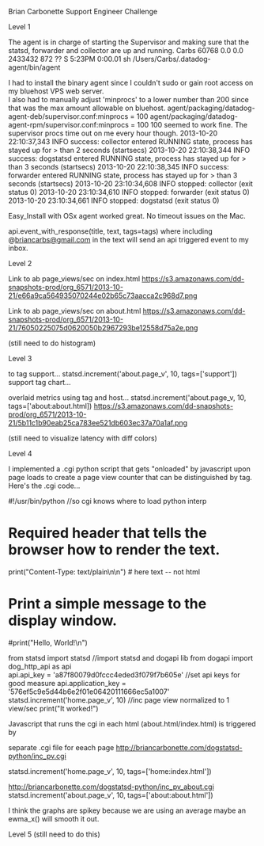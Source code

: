 Brian Carbonette
Support Engineer Challenge


Level 1

The agent is in charge of starting the Supervisor and making sure that the statsd, forwarder and collector are up and running.
Carbs          60768   0.0  0.0  2433432    872   ??  S     5:23PM   0:00.01 sh /Users/Carbs/.datadog-agent/bin/agent

I had to install the binary agent since I couldn't sudo or gain root access on my bluehost VPS web server.  
I also had to manually adjust 'minprocs' to a lower number than 200 since that was the max amount allowable on bluehost.
agent/packaging/datadog-agent-deb/supervisor.conf:minprocs = 100 
agent/packaging/datadog-agent-rpm/supervisor.conf:minprocs = 100
100 seemed to work fine.  The supervisor procs time out on me every hour though.
2013-10-20 22:10:37,343 INFO success: collector entered RUNNING state, process has stayed up for > than 2 seconds (startsecs)
2013-10-20 22:10:38,344 INFO success: dogstatsd entered RUNNING state, process has stayed up for > than 3 seconds (startsecs)
2013-10-20 22:10:38,345 INFO success: forwarder entered RUNNING state, process has stayed up for > than 3 seconds (startsecs)
2013-10-20 23:10:34,608 INFO stopped: collector (exit status 0)
2013-10-20 23:10:34,610 INFO stopped: forwarder (exit status 0)
2013-10-20 23:10:34,661 INFO stopped: dogstatsd (exit status 0)

Easy_Install with OSx agent worked great. No timeout issues on the Mac.

api.event_with_response(title, text, tags=tags) where including @briancarbs@gmail.com in the text will send an api triggered event to
my inbox.

Level 2

Link to ab page_views/sec on index.html
https://s3.amazonaws.com/dd-snapshots-prod/org_6571/2013-10-21/e66a9ca564935070244e02b65c73aacca2c968d7.png

Link to ab page_views/sec on about.html 
https://s3.amazonaws.com/dd-snapshots-prod/org_6571/2013-10-21/76050225075d0620050b2967293be12558d75a2e.png

(still need to do histogram)



Level 3

to tag support... statsd.increment('about.page_v', 10, tags=['support'])
support tag chart...

overlaid metrics using tag and host... statsd.increment('about.page_v, 10, tags=['about:about.html])
https://s3.amazonaws.com/dd-snapshots-prod/org_6571/2013-10-21/5b11c1b90eab25ca783ee521db603ec37a70a1af.png

(still need to visualize latency with diff colors)

Level 4

I implemented a .cgi python script that gets "onloaded" by javascript upon page loads to create a page view counter that
can be distinguished by tag.  Here's the .cgi code...

#!/usr/bin/python                                                                      //so cgi knows where to load python interp
# Required header that tells the browser how to render the text.
print("Content-Type: text/plain\n\n")  # here text -- not html
# Print a simple message to the display window.
#print("Hello, World!\n")

from statsd import statsd							      //import statsd and dogapi lib
from dogapi import dog_http_api as api              
api.api_key = 'a87f80079d0fccc4eded3f079f7b605e'				//set api keys for good measure
api.application_key = '576ef5c9e5d44b6e2f01e06420111666ec5a1007'
statsd.increment('home.page_v', 10)						//inc page view normalized to 1 view/sec 
print("It worked!")

Javascript that runs the cgi in each html (about.html/index.html) is triggered by <body onload="pageView()"> 

separate .cgi file for eeach page http://briancarbonette.com/dogstatsd-python/inc_pv.cgi

statsd.increment('home.page_v', 10, tags=['home:index.html'])

http://briancarbonette.com/dogstatsd-python/inc_pv_about.cgi
statsd.increment('about.page_v', 10, tags=['about:about.html'])

I think the graphs are spikey because we are using an average maybe an ewma_x() will smooth it out.

Level 5
(still need to do this)
